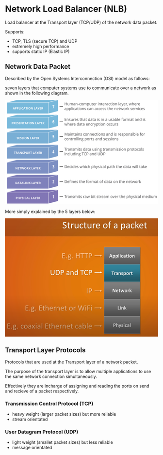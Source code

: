 # Network Load Balancer (NLB)

Load balancer at the Transport layer (TCP/UDP) of the network data packet.

Supports:
- TCP, TLS (secure TCP) and UDP
- extremely high performance
- supports static IP (Elastic IP)

## Network Data Packet

Described by the Open Systems Interconnection (OSI) model as follows:

seven layers that computer systems use to communicate over a network as shown in the following diagram.

![](./../../../../img/osi-model-7-layers.svg)

More simply explained by the 5 layers below:

![](./../../../../img/packet_structure.png)

## Transport Layer Protocols

Protocols that are used at the Transport layer of a network packet. 

The purpose of the transport layer is to allow multiple applications to use the same network connection simultaneously. 

Effectively they are incharge of assigning and reading the ports on send and recieve of a packet respectively.

### Transmission Control Protocol (TCP)

- heavy weight (larger packet sizes) but more reliable
- stream orientated

### User Datagram Protocol (UDP)

- light weight (smallet packet sizes) but less reliable
- message orientated
